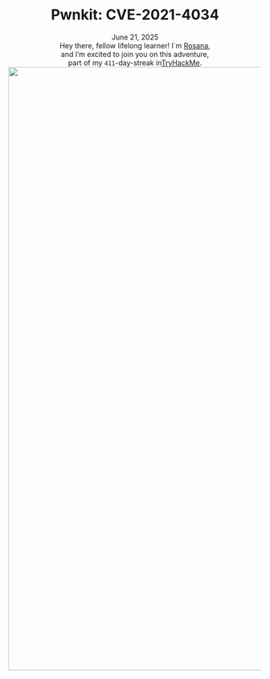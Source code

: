 <h1 align="center">Pwnkit: CVE-2021-4034</h1>
<p align="center">June 21, 2025<br> Hey there, fellow lifelong learner! I´m <a href="https://www.linkedin.com/in/rosanafssantos/">Rosana</a>,<br>
and I’m excited to join you on this adventure,<br>
part of my <code>411</code>-day-streak in<a href="https://tryhackme.com">TryHackMe</a>.<br>
<img width="1200px" src="https://github.com/user-attachments/assets/674e9f60-5b20-42b2-a8de-1807a1bffe5d"></p>

